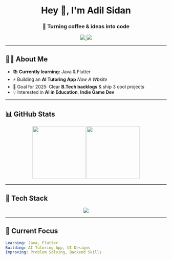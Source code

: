 <h1 align="center">Hey 👋, I'm Adil Sidan</h1>
<h3 align="center">🚀 Turning coffee & ideas into code</h3>

<p align="center">
  <a href="https://linkedin.com/in/adil-sidan-223226200" target="_blank">
    <img src="https://img.shields.io/badge/-LinkedIn-blue?logo=linkedin&logoColor=white" />
  </a>
  <a href="mailto:adilchikku24@gmail.com">
    <img src="https://img.shields.io/badge/-Email-red?logo=gmail&logoColor=white" />
  </a>
</p>

---

## 🧑‍💻 About Me  
- 📚 **Currently learning:** Java & Flutter  
- ⚡ Building an **AI Tutoring App** *Now A Wbsite*
- 🎯 Goal for 2025: Clear **B.Tech backlogs** & ship 3 cool projects  
- 💡 Interested in **AI in Education**, **Indie Game Dev** 

---

## 📊 GitHub Stats  
<p align="center">
  <img src="https://github-readme-stats.vercel.app/api?username=adilsidan&show_icons=true&theme=radical" height="165" />
  <img src="https://github-readme-streak-stats.herokuapp.com/?user=adilsidan&theme=radical" height="165" />
</p>

---

## 🚀 Tech Stack  
<p align="center">
  <img src="https://skillicons.dev/icons?i=java,flutter,python,html,css,git,github" />
</p>

---

## 🎯 Current Focus  
```yaml
Learning: Java, Flutter  
Building: AI Tutoring App, UI Designs  
Improving: Problem Solving, Backend Skills
